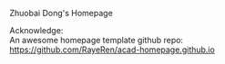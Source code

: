 Zhuobai Dong's Homepage

Acknowledge:\
An awesome homepage template github repo:  https://github.com/RayeRen/acad-homepage.github.io
